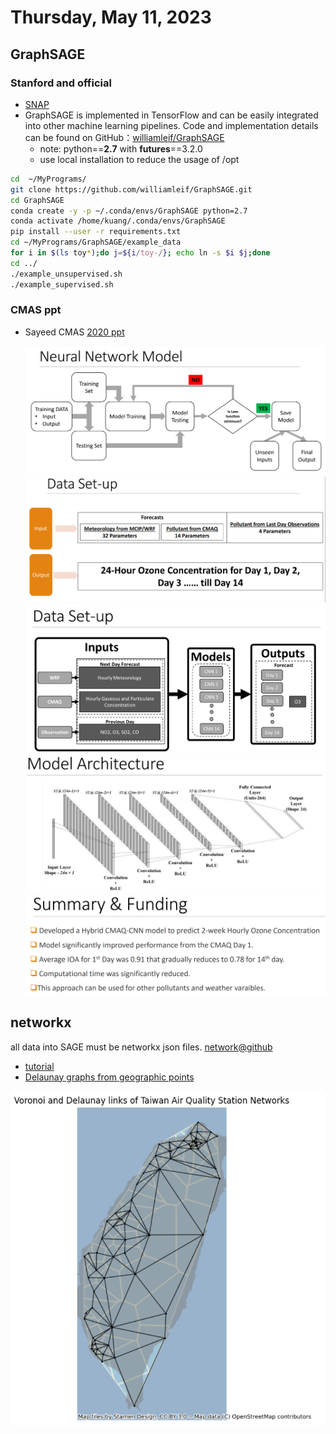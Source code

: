 # Thursday, May 11, 2023

## GraphSAGE

### Stanford and official

- [SNAP](https://snap.stanford.edu/graphsage/)
- GraphSAGE is implemented in TensorFlow and can be easily integrated into other machine learning pipelines. Code and implementation details can be found on GitHub：[williamleif/GraphSAGE](https://github.com/williamleif/GraphSAGE)
  - note: python==**2.7** with **futures**==3.2.0
  - use local installation to reduce the usage of /opt

```bash
cd  ~/MyPrograms/
git clone https://github.com/williamleif/GraphSAGE.git
cd GraphSAGE
conda create -y -p ~/.conda/envs/GraphSAGE python=2.7
conda activate /home/kuang/.conda/envs/GraphSAGE
pip install --user -r requirements.txt
cd ~/MyPrograms/GraphSAGE/example_data
for i in $(ls toy*);do j=${i/toy-/}; echo ln -s $i $j;done
cd ../
./example_unsupervised.sh
./example_supervised.sh
```  

### CMAS ppt

- Sayeed CMAS [2020 ppt](https://www.cmascenter.org/conference/2020/slides/yunsoo_choi_uh_novel-cmaq-cnn-2020.pdf)

  ![](../attachments/2023-05-11-08-15-10.png)
  ![](../attachments/2023-05-11-08-16-01.png)
  ![](../attachments/2023-05-11-08-19-59.png)
  ![](../attachments/2023-05-11-08-32-29.png)
  ![](../attachments/2023-05-11-08-34-52.png)

## networkx

all data into SAGE must be networkx json files.
[network@github](https://github.com/networkx/networkx)
  - [tutorial](https://networkx.org/documentation/latest/tutorial.html)
  - [Delaunay graphs from geographic points](https://networkx.org/documentation/latest/auto_examples/geospatial/plot_delaunay.html#sphx-glr-auto-examples-geospatial-plot-delaunay-py)


![](../attachments/2023-05-11-16-13-05.png)
